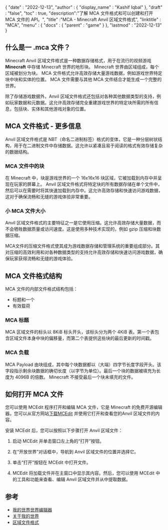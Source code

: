 {
  "date" : "2022-12-13",
  "author" : {
    "display_name" : "Kashif Iqbal"
},
  "draft" : "false",
  "toc" : true,
  "description":"了解 MCA 文件格式和可以创建和打开 MCA 文件的 API。",
  "title" :"MCA - Minecraft Anvil 区域文件格式",
  "linktitle" : "MCA",
  "menu" : {
    "docs" : {
      "parent" : "game"
}
},
  "lastmod" : "2022-12-13"
}

## 什么是一 .mca 文件？

Minecraft Anvil 区域文件格式是一种数据存储格式，用于在流行的视频游戏 **Minecraft** 中存储 Minecraft 世界的地形块。 Minecraft 世界由区域组成，每个区域被划分为块。 MCA 文件格式允许高效存储大量游戏数据，例如游戏世界特定块中块和实体的位置。 MCA 文件需要与其他 MCA 文件结合才能生成一个完整的世界。

除了存储游戏数据外，Anvil 区域文件格式还包括对各种其他数据类型的支持，例如玩家数据和元数据。这允许高效存储完全重建游戏世界的特定块所需的所有信息，包括块、实体和其他游戏对象的位置。

## MCA 文件格式 - 更多信息

Anvil 区域文件格式是 NBT（命名二进制标签）格式的变体，它是一种分层树状结构，用于在二进制文件中存储数据。这允许以紧凑且易于阅读的格式有效存储复杂的数据结构。

### MCA 文件中的块

在 Minecraft 中，块是游戏世界的一个 16x16x16 块区域，它被加载到内存中并呈现在玩家的屏幕上。 Anvil 区域文件格式将特定块的所有数据存储在单个文件中，然后可以在需要时将其快速加载到内存中。这允许高效存储和快速访问游戏数据，这对于确保流畅和无缝的游戏体验非常重要。

### 小 MCA 文件大小

Anvil 区域文件格式的主要特征之一是它使用压缩。这允许高效存储大量数据，而不会牺牲数据质量或访问速度。这是使用多种技术实现的，例如 gzip 压缩和块数据压缩。

MCA文件的压缩文件格式使其成为游戏数据存储和管理系统的重要组成部分。其对压缩的高效利用和对各种数据类型的支持允许高效存储和快速访问游戏数据，确保玩家获得流畅和无缝的游戏体验。

## MCA 文件格式结构

MCA 文件的内部文件格式结构包括：
* 标题和一个
* 有效载荷

### MCA 标题

MCA 区域文件的标头以 8KiB 标头开头，该标头分为两个 4KiB 表。第一个表包含区域文件本身中块的偏移量，而第二个表提供这些块的最后更新的时间戳。

### MCA 负载

MCA Payload 由块组成，其中每个块数据都以（大端）四字节长度字段开头。该字段指示剩余块数据的确切长度（以字节为单位）。最后一个块的数据被填充为长度为 4096B 的倍数。 Minecraft 不接受最后一个块未填充的文件。

## 如何打开 MCA 文件

您可以使用 MCEdit 程序打开和编辑 MCA 文件，它是 Minecraft 的免费开源编辑器。您可以从官方网站[下载MCEdit](https://www.mcedit.net/) 并使用它打开和查看您的Anvil 区域文件的内容。

安装 MCEdit 后，您可以按照以下步骤打开 Anvil 区域文件：

1. 启动 MCEdit 并单击窗口左上角的“打开”按钮。

1. 在“开放世界”对话框中，导航到 Anvil 区域文件的位置并选择它。

1. 单击“打开”按钮在 MCEdit 中打开文件。

1. MCEdit 将加载文件并在主窗口中显示其内容。然后，您可以使用 MCEdit 中的工具和功能来查看、编辑 Anvil 区域文件并从中提取数据。

## 参考

* [我的世界世界编辑器](https://www.mcedit.net/)
* [关于我的世界](https://www.minecraft.net/)
* [区域文件格式](https://minecraft.fandom.com/wiki/Region_file_format)

